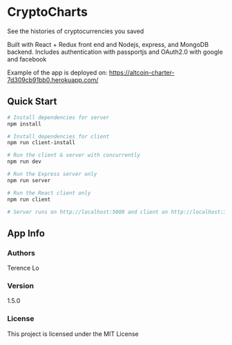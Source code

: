# CryptoCharts

See the histories of cryptocurrencies you saved

Built with React + Redux front end and Nodejs, express, and MongoDB backend. Includes authentication with passportjs and OAuth2.0 with google and facebook

Example of the app is deployed on:
https://altcoin-charter-7d309cb91bb0.herokuapp.com/

## Quick Start

```bash
# Install dependencies for server
npm install

# Install dependencies for client
npm run client-install

# Run the client & server with concurrently
npm run dev

# Run the Express server only
npm run server

# Run the React client only
npm run client

# Server runs on http://localhost:5000 and client on http://localhost:3000
```

## App Info

### Authors

Terence Lo

### Version

1.5.0

### License

This project is licensed under the MIT License
